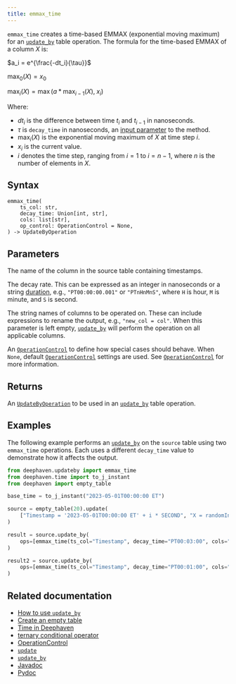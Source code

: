 ```yaml
---
title: emmax_time
---
```


`emmax_time` creates a time-based EMMAX (exponential moving maximum) for an [`update_by`](./updateBy.md) table operation. The formula for the time-based EMMAX of a column $X$ is:

$a_i = e^{\frac{-dt_i}{\tau}}$

$\max_0(X) = x_0$

$\max_i(X) = \max(a*\max_{i-1}(X), \; x_i)$

Where:

- $dt_i$ is the difference between time $t_i$ and $t_{i-1}$ in nanoseconds.
- $\tau$ is `decay_time` in nanoseconds, an [input parameter](#parameters) to the method.
- $\max_i(X)$ is the exponential moving maximum of $X$ at time step $i$.
- $x_i$ is the current value.
- $i$ denotes the time step, ranging from $i=1$ to $i = n-1$, where $n$ is the number of elements in $X$.

## Syntax

```
emmax_time(
    ts_col: str,
    decay_time: Union[int, str],
    cols: list[str],
    op_control: OperationControl = None,
) -> UpdateByOperation
```

## Parameters

<ParamTable>
<Param name="ts_col" type="str">

The name of the column in the source table containing timestamps.

</Param>
<Param name="decay_time" type="Union[int, str]">

The decay rate. This can be expressed as an integer in nanoseconds or a string [duration](../../query-language/types/durations.md), e.g., `"PT00:00:00.001"` or `"PTnHnMnS"`, where `H` is hour, `M` is minute, and `S` is second.

</Param>
<Param name="cols" type="Union[str, list[str]]">

The string names of columns to be operated on. These can include expressions to rename the output, e.g., `"new_col = col"`. When this parameter is left empty, [`update_by`](./updateBy.md) will perform the operation on all applicable columns.

</Param>
<Param name="op_control" type="OperationControl">

An [`OperationControl`](./OperationControl.md) to define how special cases should behave. When `None`, default [`OperationControl`](./OperationControl.md) settings are used. See [`OperationControl`](./OperationControl.md) for more information.

</Param>
</ParamTable>

## Returns

An [`UpdateByOperation`](./updateBy.md#parameters) to be used in an [`update_by`](./updateBy.md) table operation.

## Examples

The following example performs an [`update_by`](./updateBy.md) on the `source` table using two `emmax_time` operations. Each uses a different `decay_time` value to demonstrate how it affects the output.

```python order=result,result2,source
from deephaven.updateby import emmax_time
from deephaven.time import to_j_instant
from deephaven import empty_table

base_time = to_j_instant("2023-05-01T00:00:00 ET")

source = empty_table(20).update(
    ["Timestamp = '2023-05-01T00:00:00 ET' + i * SECOND", "X = randomInt(0,25)"]
)

result = source.update_by(
    ops=[emmax_time(ts_col="Timestamp", decay_time="PT00:03:00", cols="EmMaxX = X")]
)

result2 = source.update_by(
    ops=[emmax_time(ts_col="Timestamp", decay_time="PT00:01:00", cols="EmMaxX = X")]
)
```

## Related documentation

- [How to use `update_by`](../../../how-to-guides/use-update-by.md)
- [Create an empty table](../../../how-to-guides/new-and-empty-table.md#empty_table)
- [Time in Deephaven](../../../conceptual/time-in-deephaven.md)
- [ternary conditional operator](../../../how-to-guides/ternary-if-how-to.md)
- [OperationControl](./OperationControl.md)
- [`update`](../select/update.md)
- [`update_by`](./updateBy.md)
- [Javadoc](https://deephaven.io/core/javadoc/io/deephaven/api/updateby/UpdateByOperation.html#EmMax(java.lang.String,long,java.lang.String...))
- [Pydoc](/core/pydoc/code/deephaven.updateby.html#deephaven.updateby.emmax_time)
